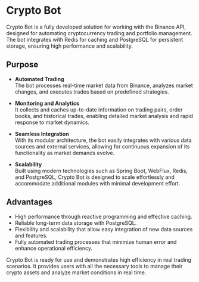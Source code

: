 # Crypto Bot

Crypto Bot is a fully developed solution for working with the Binance API, designed for automating cryptocurrency trading and portfolio management. The bot integrates with Redis for caching and PostgreSQL for persistent storage, ensuring high performance and scalability.

## Purpose

- **Automated Trading**  
  The bot processes real-time market data from Binance, analyzes market changes, and executes trades based on predefined strategies.

- **Monitoring and Analytics**  
  It collects and caches up-to-date information on trading pairs, order books, and historical trades, enabling detailed market analysis and rapid response to market dynamics.

- **Seamless Integration**  
  With its modular architecture, the bot easily integrates with various data sources and external services, allowing for continuous expansion of its functionality as market demands evolve.

- **Scalability**  
  Built using modern technologies such as Spring Boot, WebFlux, Redis, and PostgreSQL, Crypto Bot is designed to scale effortlessly and accommodate additional modules with minimal development effort.

## Advantages

- High performance through reactive programming and effective caching.
- Reliable long-term data storage with PostgreSQL.
- Flexibility and scalability that allow easy integration of new data sources and features.
- Fully automated trading processes that minimize human error and enhance operational efficiency.

Crypto Bot is ready for use and demonstrates high efficiency in real trading scenarios. It provides users with all the necessary tools to manage their crypto assets and analyze market conditions in real time.
